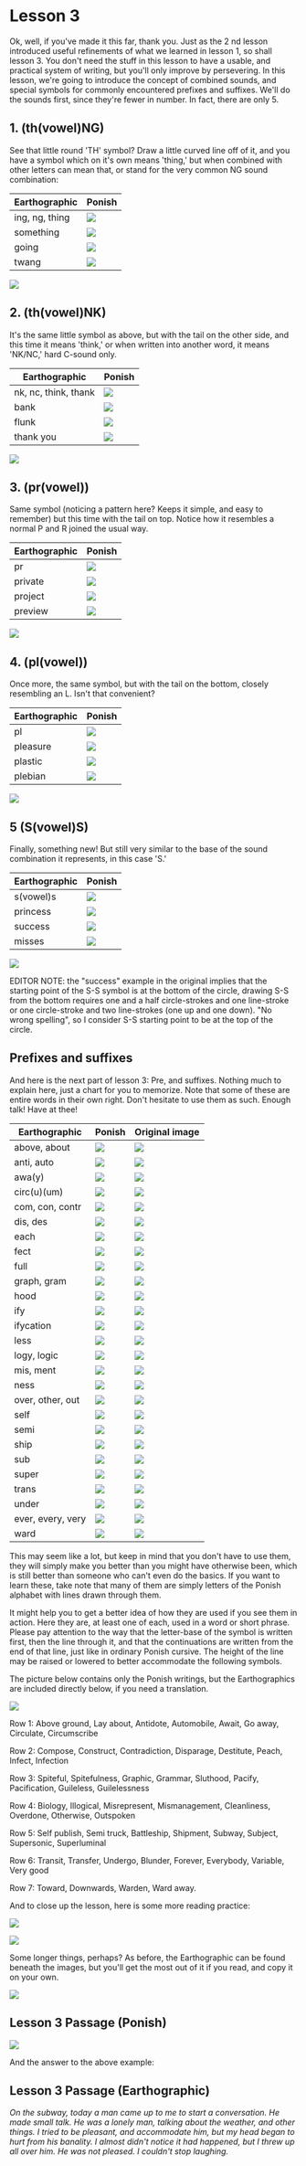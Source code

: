 # Lesson 3

Ok, well, if you've made it this far, thank you. Just as the 2 nd lesson
introduced useful refinements of what we learned in lesson 1, so shall lesson 3.
You don't need the stuff in this lesson to have a usable, and practical system
of writing, but you'll only improve by persevering. In this lesson, we're going
to introduce the concept of combined sounds, and special symbols for commonly
encountered prefixes and suffixes. We'll do the sounds first, since they're
fewer in number. In fact, there are only 5.

## 1. (th(vowel)NG)

See that little round 'TH' symbol? Draw a little curved line off of it, and you
have a symbol which on it's own means 'thing,' but when combined with other
letters can mean that, or stand for the very common NG sound combination:

| Earthographic  | Ponish                        |
| -------------- | ----------------------------- |
| ing, ng, thing | ![](./lesson-3/thing.svg)     |
| something      | ![](./lesson-3/something.svg) |
| going          | ![](./lesson-3/going.svg)     |
| twang          | ![](./lesson-3/twang.svg)     |

![](./original-images/033.png)

## 2. (th(vowel)NK)

It's the same little symbol as above, but with the tail on the other side, and
this time it means 'think,' or when written into another word, it means 'NK/NC,'
hard C-sound only.

| Earthographic        | Ponish                        |
| -------------------- | ----------------------------- |
| nk, nc, think, thank | ![](./lesson-3/think.svg)     |
| bank                 | ![](./lesson-3/bank.svg)      |
| flunk                | ![](./lesson-3/flunk.svg)     |
| thank you            | ![](./lesson-3/thank-you.svg) |

![](./original-images/034.png)

## 3. (pr(vowel))

Same symbol (noticing a pattern here? Keeps it simple, and easy to remember) but
this time with the tail on top. Notice how it resembles a normal P and R joined
the usual way.

| Earthographic        | Ponish                        |
| -------------------- | ----------------------------- |
| pr                   | ![](./lesson-3/pr.svg)        |
| private              | ![](./lesson-3/private.svg)   |
| project              | ![](./lesson-3/project.svg)   |
| preview              | ![](./lesson-3/preview.svg)   |

![](./original-images/035.png)

## 4. (pl(vowel))

Once more, the same symbol, but with the tail on the bottom, closely resembling
an L. Isn't that convenient?

| Earthographic        | Ponish                        |
| -------------------- | ----------------------------- |
| pl                   | ![](./lesson-3/pl.svg)    |
| pleasure             | ![](./lesson-3/pleasure.svg)  |
| plastic              | ![](./lesson-3/plastic.svg)   |
| plebian              | ![](./lesson-3/plebian.svg)   |

![](./original-images/036.png)

## 5 (S(vowel)S)

Finally, something new! But still very similar to the base of the sound
combination it represents, in this case 'S.'

| Earthographic        | Ponish                        |
| -------------------- | ----------------------------- |
| s(vowel)s            | ![](./lesson-3/ss.svg)        |
| princess             | ![](./lesson-3/princess.svg)  |
| success              | ![](./lesson-3/success.svg)   |
| misses               | ![](./lesson-3/misses.svg)    |

![](./original-images/037.png)

EDITOR NOTE: the "success" example in the original implies that the starting point of the
S-S symbol is at the bottom of the circle, drawing S-S from the bottom requires
one and a half circle-strokes and one line-stroke or
one circle-stroke and two line-strokes (one up and one down).
"No wrong spelling", so I consider S-S starting point to be at the top of the circle.

## Prefixes and suffixes

And here is the next part of lesson 3: Pre, and suffixes. Nothing much to
explain here, just a chart for you to memorize. Note that some of these are
entire words in their own right. Don't hesitate to use them as such. Enough
talk! Have at thee!

| Earthographic     | Ponish                                | Original image                               |
| ----------------- | ------------------------------------- | -------------------------------------------- |
| above, about      | ![](./lesson-3/affixes/above.svg)     | ![](./original-images/affixes/above.png)     |
| anti, auto        | ![](./lesson-3/affixes/anti.svg)      | ![](./original-images/affixes/anti.png)      |
| awa(y)            | ![](./lesson-3/affixes/away.svg)      | ![](./original-images/affixes/away.png)      |
| circ(u)(um)       | ![](./lesson-3/affixes/circ.svg)      | ![](./original-images/affixes/circ.png)      |
| com, con, contr   | ![](./lesson-3/affixes/com.svg)       | ![](./original-images/affixes/com.png)       |
| dis, des          | ![](./lesson-3/affixes/dis.svg)       | ![](./original-images/affixes/dis.png)       |
| each              | ![](./lesson-3/affixes/each.svg)      | ![](./original-images/affixes/each.png)      |
| fect              | ![](./lesson-3/affixes/fect.svg)      | ![](./original-images/affixes/fect.png)      |
| full              | ![](./lesson-3/affixes/full.svg)      | ![](./original-images/affixes/full.png)      |
| graph, gram       | ![](./lesson-3/affixes/graph.svg)     | ![](./original-images/affixes/graph.png)     |
| hood              | ![](./lesson-3/affixes/hood.svg)      | ![](./original-images/affixes/hood.png)      |
| ify               | ![](./lesson-3/affixes/ify.svg)       | ![](./original-images/affixes/ify.png)       |
| ifycation         | ![](./lesson-3/affixes/ifycation.svg) | ![](./original-images/affixes/ifycation.png) |
| less              | ![](./lesson-3/affixes/less.svg)      | ![](./original-images/affixes/less.png)      |
| logy, logic       | ![](./lesson-3/affixes/logy.svg)      | ![](./original-images/affixes/logy.png)      |
| mis, ment         | ![](./lesson-3/affixes/mis.svg)       | ![](./original-images/affixes/mis.png)       |
| ness              | ![](./lesson-3/affixes/ness.svg)      | ![](./original-images/affixes/ness.png)      |
| over, other, out  | ![](./lesson-3/affixes/over.svg)      | ![](./original-images/affixes/over.png)      |
| self              | ![](./lesson-3/affixes/self.svg)      | ![](./original-images/affixes/self.png)      |
| semi              | ![](./lesson-3/affixes/semi.svg)      | ![](./original-images/affixes/semi.png)      |
| ship              | ![](./lesson-3/affixes/ship.svg)      | ![](./original-images/affixes/ship.png)      |
| sub               | ![](./lesson-3/affixes/sub.svg)       | ![](./original-images/affixes/sub.png)       |
| super             | ![](./lesson-3/affixes/super.svg)     | ![](./original-images/affixes/super.png)     |
| trans             | ![](./lesson-3/affixes/trans.svg)     | ![](./original-images/affixes/trans.png)     |
| under             | ![](./lesson-3/affixes/under.svg)     | ![](./original-images/affixes/under.png)     |
| ever, every, very | ![](./lesson-3/affixes/ever.svg)      | ![](./original-images/affixes/ever.png)      |
| ward              | ![](./lesson-3/affixes/ward.svg)      | ![](./original-images/affixes/ward.png)      |

This may seem like a lot, but keep in mind that you don't have to use them, they
will simply make you better than you might have otherwise been, which is still
better than someone who can't even do the basics. If you want to learn these,
take note that many of them are simply letters of the Ponish alphabet with lines
drawn through them.

It might help you to get a better idea of how they are used if you see them in
action. Here they are, at least one of each, used in a word or short phrase.
Please pay attention to the way that the letter-base of the symbol is written
first, then the line through it, and that the continuations are written from the
end of that line, just like in ordinary Ponish cursive. The height of the line
may be raised or lowered to better accommodate the following symbols.

The picture below contains only the Ponish writings, but the Earthographics are
included directly below, if you need a translation.

![](./original-images/039.png)


Row 1: Above ground, Lay about, Antidote, Automobile, Await, Go away, Circulate, Circumscribe

Row 2: Compose, Construct, Contradiction, Disparage, Destitute, Peach, Infect, Infection

Row 3: Spiteful, Spitefulness, Graphic, Grammar, Sluthood, Pacify, Pacification, Guileless, Guilelessness

Row 4: Biology, Illogical, Misrepresent, Mismanagement, Cleanliness, Overdone,
Otherwise, Outspoken

Row 5: Self publish, Semi truck, Battleship, Shipment, Subway, Subject, Supersonic, Superluminal

Row 6: Transit, Transfer, Undergo, Blunder, Forever, Everybody, Variable, Very good

Row 7: Toward, Downwards, Warden, Ward away.

And to close up the lesson, here is some more reading practice:

![](./original-images/040.png)

![](./original-images/041.png)

Some longer things, perhaps? As before, the Earthographic can be found beneath
the images, but you'll get the most out of it if you read, and copy it on your
own.

![](./original-images/042.png)


## Lesson 3 Passage (Ponish)

![](./original-images/043.png)

And the answer to the above example:

## Lesson 3 Passage (Earthographic)

*On the subway, today a man came up to me to start a conversation. He made small
talk. He was a lonely man, talking about the weather, and other things. I tried
to be pleasant, and accommodate him, but my head began to hurt from his
banality. I almost didn't notice it had happened, but I threw up all over him.
He was not pleased. I couldn't stop laughing.*
